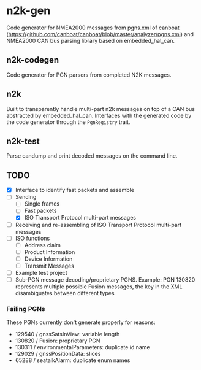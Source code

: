 # n2k-gen

Code generator for NMEA2000 messages from pgns.xml of canboat (https://github.com/canboat/canboat/blob/master/analyzer/pgns.xml) and NMEA2000 CAN bus parsing library based on embedded_hal_can.

## n2k-codegen

Code generator for PGN parsers from completed N2K messages.

## n2k

Built to transparently handle multi-part n2k messages on top of a CAN bus abstracted by embedded_hal_can. Interfaces with the generated code by the code generator through the `PgnRegistry` trait.

## n2k-test

Parse candump and print decoded messages on the command line.

## TODO
- [x] Interface to identify fast packets and assemble
- [ ] Sending
  - [ ] Single frames
  - [ ] Fast packets
  - [x] ISO Transport Protocol multi-part messages
- [ ] Receiving and re-assembling of ISO Transport Protocol multi-part messages
- [ ] ISO functions
  - [ ] Address claim
  - [ ] Product Information
  - [ ] Device Information
  - [ ] Transmit Messages
- [ ] Example test project
- [ ] Sub-PGN message decoding/proprietary PGNS. Example: PGN 130820 represents multiple possible Fusion messages, the <Match> key in the XML disambiguates between different types

### Failing PGNs
These PGNs currently don't generate properly for reasons:
- 129540 / gnssSatsInView: variable length
- 130820 / Fusion: proprietary PGN
- 130311 / environmentalParameters: duplicate id name
- 129029 / gnssPositionData: slices
- 65288 / seatalkAlarm: duplicate enum names